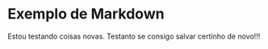 # Exemplo de Markdown
Estou testando coisas novas. 
Testanto se consigo salvar certinho de novo!!! 
